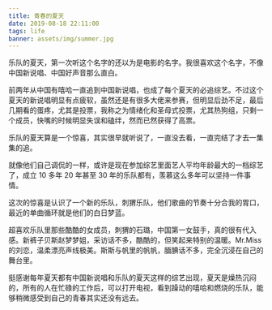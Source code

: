 ```yaml
---
title: 青春的夏天
date: 2019-08-18 22:11:00
tags: life
banner: assets/img/summer.jpg
---
```


乐队的夏天，第一次听这个名字的还以为是电影的名字。我很喜欢这个名字，不像中国新说唱、中国好声音那么直白。

前两年从中国有嘻哈一直追到中国新说唱，也成了每个夏天的必追综艺。不过这个夏天的新说唱明显有点疲软，虽然还是有很多大佬来参赛，但明显后劲不足，最后几期看的蛋疼，尤其是投票，我称之为情绪化和圣母式投票，尤其热狗组，只剩一个成员，快嘴的时候明显失误和磕绊，然而已然获得了高票。

乐队的夏天算是一个惊喜，其实很早就听说了，一直没去看，一直完结了才去一集集的追。

就像他们自己调侃的一样，或许是现在参加综艺里面艺人平均年龄最大的一档综艺了，成立 10 多年 20 年甚至 30 年的乐队都有，羡慕这么多年可以坚持一件事情。

这次的惊喜是认识了一个新的乐队，刺猬乐队，他们歌曲的节奏十分合我的胃口，最近的单曲循环就是他们的白日梦蓝。

超喜欢乐队里那些酷酷的女成员，刺猬的石璐，中国第一女鼓手，真的很有代入感。新裤子贝斯赵梦梦姐，采访话不多，酷酷的，但笑起来特别的温暖。Mr.Miss 的刘恋，温柔漂亮声线极美。斯斯与帆里的帆帆，腼腆话不多，完全沉浸在自己的舞台里。

挺感谢每年夏天都有中国新说唱和乐队的夏天这样的综艺出现，夏天是燥热沉闷的，所有的人在忙碌的工作后，可以打开电视，看到躁动的嘻哈和燃烧的乐队，能够稍微感受到自己的青春其实还没有远去。
